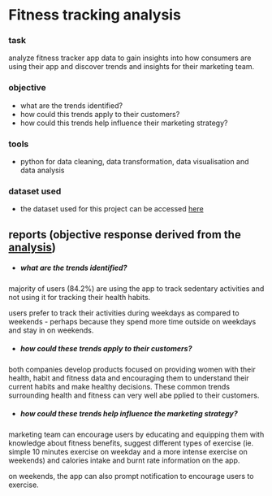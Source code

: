 # Fitness tracking analysis

### task
analyze fitness tracker app data to gain insights into how consumers are using their app and discover trends and insights for their marketing team.

### objective
- what are the trends identified?
- how could this trends apply to their customers?
- how could this trends help influence their marketing strategy?

### tools
- python for data cleaning, data transformation, data visualisation and data analysis

### dataset used
- the dataset used for this project can be accessed [here](https://www.kaggle.com/datasets/arashnic/fitbit)

## reports (objective response derived from the [analysis](https://github.com/AdesinaA/data-analysis/blob/main/fitness%20tracking%20analysis/fitness_data_analysis.ipynb))
- ##### what are the trends identified?

majority of users (84.2%) are using the app to track sedentary activities and not using it for tracking their health habits.

users prefer to track their activities during weekdays as compared to weekends - perhaps because they spend more time outside on weekdays and stay in on weekends.

- ##### how could these trends apply to their customers?

both companies develop products focused on providing women with their health, habit and fitness data and encouraging them to understand their current habits and make healthy decisions. These common trends surrounding health and fitness can very well abe pplied to their customers.
- ##### how could these trends help influence the marketing strategy?

marketing team can encourage users by educating and equipping them with knowledge about fitness benefits, suggest different types of exercise (ie. simple 10 minutes exercise on weekday and a more intense exercise on weekends) and calories intake and burnt rate information on the app.

on weekends, the app can also prompt notification to encourage users to exercise.

